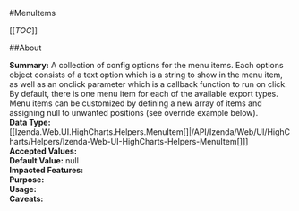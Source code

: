 #MenuItems

[[_TOC_]]

##About

**Summary:**  A collection of config options for the menu items. Each options object consists of a text option which is a string to show in the menu item, as well as an onclick parameter which is a callback function to run on click. By default, there is one menu item for each of the available export types. Menu items can be customized by defining a new array of items and assigning  null to unwanted positions (see override example below).   
**Data Type:** [[Izenda.Web.UI.HighCharts.Helpers.MenuItem[]|/API/Izenda/Web/UI/HighCharts/Helpers/Izenda-Web-UI-HighCharts-Helpers-MenuItem[]]]  
**Accepted Values:**   
**Default Value:** null  
**Impacted Features:**   
**Purpose:**   
**Usage:**   
**Caveats:**   

